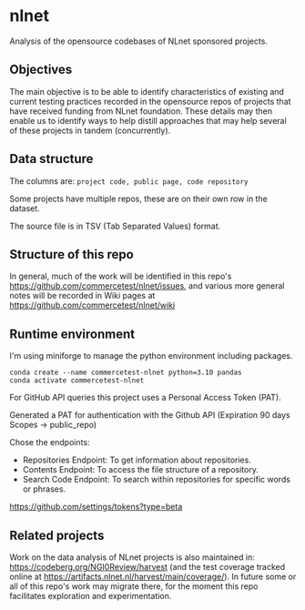 # nlnet
Analysis of the opensource codebases of NLnet sponsored projects.

## Objectives
The main objective is to be able to identify characteristics of existing and current testing practices recorded in the opensource repos of projects that have received funding from NLnet foundation. These details may then enable us to identify ways to help distill approaches that may help several of these projects in tandem (concurrently).

## Data structure
The columns are: `project code, public page, code repository`

Some projects have multiple repos, these are on their own row in the dataset.

The source file is in TSV (Tab Separated Values) format.

## Structure of this repo
In general, much of the work will be identified in this repo's https://github.com/commercetest/nlnet/issues, and various more general notes will be recorded in Wiki pages at https://github.com/commercetest/nlnet/wiki 

## Runtime environment
I'm using miniforge to manage the python environment including packages.

```
conda create --name commercetest-nlnet python=3.10 pandas
conda activate commercetest-nlnet
```

For GitHub API queries this project uses a Personal Access Token (PAT).

Generated a PAT for authentication with the Github API (Expiration 90 days Scopes → public_repo)

Chose the endpoints:
- Repositories Endpoint: To get information about repositories.
- Contents Endpoint: To access the file structure of a repository.
- Search Code Endpoint: To search within repositories for specific words or phrases.

https://github.com/settings/tokens?type=beta


## Related projects
Work on the data analysis of NLnet projects is also maintained in: https://codeberg.org/NGI0Review/harvest (and the test coverage tracked online at https://artifacts.nlnet.nl/harvest/main/coverage/). In future some or all of this repo's work may migrate there, for the moment this repo facilitates exploration and experimentation.
